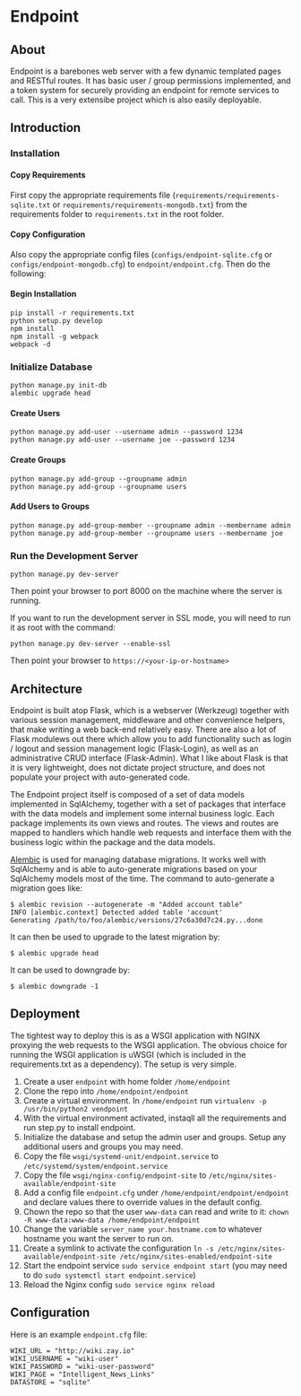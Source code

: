 # Endpoint
## About
Endpoint is a barebones web server with a few dynamic templated pages and RESTful routes. It has basic user / group permissions implemented, and a token system for securely providing an endpoint for remote services to call. This is a very extensibe project which is also easily deployable.

## Introduction

### Installation

#### Copy Requirements
First copy the appropriate requirements file (`requirements/requirements-sqlite.txt` or `requirements/requirements-mongodb.txt`) from the requirements folder to `requirements.txt` in the root folder.

#### Copy Configuration

Also copy the appropriate config files (`configs/endpoint-sqlite.cfg` or `configs/endpoint-mongodb.cfg`) to `endpoint/endpoint.cfg`. Then do the following:


#### Begin Installation

```
pip install -r requirements.txt
python setup.py develop
npm install
npm install -g webpack
webpack -d
```

### Initialize Database
```
python manage.py init-db
alembic upgrade head
```
#### Create Users
```
python manage.py add-user --username admin --password 1234
python manage.py add-user --username joe --password 1234
```

#### Create Groups
```
python manage.py add-group --groupname admin
python manage.py add-group --groupname users
```

#### Add Users to Groups
```
python manage.py add-group-member --groupname admin --membername admin
python manage.py add-group-member --groupname users --membername joe
```

### Run the Development Server
```
python manage.py dev-server
```

Then point your browser to port 8000 on the machine where the server is running.

If you want to run the development server in SSL mode, you will need to run it as root with the command:
```
python manage.py dev-server --enable-ssl
```

Then point your browser to `https://<your-ip-or-hostname>`

## Architecture

Endpoint is built atop Flask, which is a webserver (Werkzeug) together with various session management, middleware and other convenience helpers, that make writing a web back-end relatively easy. There are also a lot of Flask modulews out there which allow you to add functionality such as login / logout and session management logic (Flask-Login), as well as an administrative CRUD interface (Flask-Admin). What I like about Flask is that it is very lightweight, does not dictate project structure, and does not populate your project with auto-generated code.

The Endpoint project itself is composed of a set of data models implemented in SqlAlchemy, together with a set of packages that interface with the data models and implement some internal business logic. Each package implements its own views and routes. The views and routes are mapped to handlers which handle web requests and interface them with the business logic within the package and the data models.

[Alembic](http://alembic.zzzcomputing.com/en/latest/index.html) is used for managing database migrations. It works well with SqlAlchemy and is able to auto-generate migrations based on your SqlAlchemy models most of the time. The command to auto-generate a migration goes like:

```
$ alembic revision --autogenerate -m "Added account table"
INFO [alembic.context] Detected added table 'account'
Generating /path/to/foo/alembic/versions/27c6a30d7c24.py...done
```

It can then be used to upgrade to the latest migration by:

```
$ alembic upgrade head
```

It can be used to downgrade by:

```
$ alembic downgrade -1
```

## Deployment

The tightest way to deploy this is as a WSGI application with NGINX proxying the web requests to the WSGI application. The obvious choice for running the WSGI application is uWSGI (which is included in the requirements.txt as a dependency). The setup is very simple.

1. Create a user `endpoint` with home folder `/home/endpoint`
2. Clone the repo into `/home/endpoint/endpoint`
3. Create a virtual environment. In `/home/endpoint` run `virtualenv -p /usr/bin/python2 vendpoint`
4. With the virtual environment activated, instaqll all the requirements and run step.py to install endpoint.
5. Initialize the database and setup the admin user and groups. Setup any additional users and groups you may need.
6. Copy the file `wsgi/systemd-unit/endpoint.service` to `/etc/systemd/system/endpoint.service`
7. Copy the file `wsgi/nginx-config/endpoint-site` to `/etc/nginx/sites-available/endpoint-site`
8. Add a config file `endpoint.cfg` under `/home/endpoint/endpoint/endpoint` and declare values there to override values in the default config.
9. Chown the repo so that the user `www-data` can read and write to it: `chown -R www-data:www-data /home/endpoint/endpoint`
10. Change the variable `server_name your.hostname.com` to whatever hostname you want the server to run on.
11. Create a symlink to activate the configuration `ln -s /etc/nginx/sites-available/endpoint-site /etc/nginx/sites-enabled/endpoint-site`
12. Start the endpoint service `sudo service endpoint start` (you may need to do `sudo systemctl start endpoint.service`)
13. Reload the Nginx config `sudo service nginx reload`

## Configuration

Here is an example `endpoint.cfg` file:

```
WIKI_URL = "http://wiki.zay.io"
WIKI_USERNAME = "wiki-user"
WIKI_PASSWORD = "wiki-user-password"
WIKI_PAGE = "Intelligent_News_Links"
DATASTORE = "sqlite"
```
